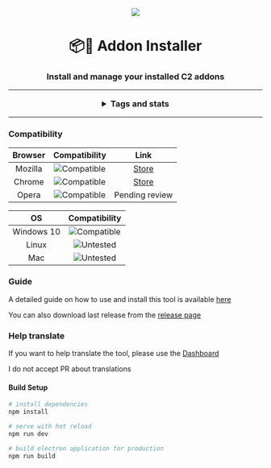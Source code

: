 <p align="center">
    <img src="https://github.com/armaldio/AddonInstaller/raw/dev/store/Addoninstaller%20Icon%20(96).png" />
</p>
<h1 align="center" style="border-bottom: none;">📦🚀 Addon Installer</h1>
<h3 align="center">Install and manage your installed C2 addons</p>

<hr>

 <details>
  <summary>Tags and stats</summary>

### CI
| Windows | Mac | Linux |
| :-------: | :---: | :-----: |
| ![AppVeyor](https://img.shields.io/appveyor/ci/armaldio/AddonInstaller.svg) | ![Travis](https://img.shields.io/travis/armaldio/AddonInstaller.svg) | ![Travis](https://img.shields.io/travis/armaldio/AddonInstaller.svg) |


### Github
![Github All Releases](https://img.shields.io/github/downloads/armaldio/AddonInstaller/total.svg)
![GitHub release](https://img.shields.io/github/release/armaldio/AddonInstaller.svg)
![GitHub last commit](https://img.shields.io/github/last-commit/armaldio/addoninstaller.svg)
![license](https://img.shields.io/github/license/armaldio/AddonInstaller.svg)

### Support
![Liberapay receiving](https://img.shields.io/liberapay/receives/Armaldio.svg)

### Browser extensions
| Browser | Version | Users | Rating |
| :-------: | :-------: | :-----: | :------: |
| Mozilla | ![Mozilla Add-on](https://img.shields.io/amo/v/construct-addon-installer.svg) | ![Mozilla Add-on](https://img.shields.io/amo/users/construct-addon-installer.svg) | ![Mozilla Add-on](https://img.shields.io/amo/rating/construct-addon-installer.svg)
| Chrome  | ![Chrome Web Store](https://img.shields.io/chrome-web-store/v/lfhphgaiacpikafeajdlokjafeokddcd.svg) | ![Chrome Web Store](https://img.shields.io/chrome-web-store/users/lfhphgaiacpikafeajdlokjafeokddcd.svg) | ![Chrome Web Store](https://img.shields.io/chrome-web-store/rating/lfhphgaiacpikafeajdlokjafeokddcd.svg)

### Social
Discord: ![Discord](https://img.shields.io/discord/116497549237551109.svg)
</details>

<hr>

### Compatibility
| Browser | Compatibility | Link |
| :-----: | :-----------: | :--: |
| Mozilla | ![Compatible](https://img.shields.io/badge/compatible-yes-green.svg) | [Store](https://addons.mozilla.org/fr/firefox/addon/construct-addon-installer/) |
| Chrome  | ![Compatible](https://img.shields.io/badge/compatible-yes-green.svg) | [Store](https://chrome.google.com/webstore/detail/addon-installer/lfhphgaiacpikafeajdlokjafeokddcd) |
| Opera   | ![Compatible](https://img.shields.io/badge/compatible-yes-green.svg) | Pending review |

| OS | Compatibility |
| :-------: | :-------: |
| Windows 10 | ![Compatible](https://img.shields.io/badge/compatible-yes-green.svg)  |
| Linux  | ![Untested](https://img.shields.io/badge/compatible-untested-lightgrey.svg)  |
| Mac  | ![Untested](https://img.shields.io/badge/compatible-untested-lightgrey.svg)  |

### Guide
A detailed guide on how to use and install this tool is available [here](https://lnk.armaldio.xyz/addonInstallerGuide)

You can also download last release from the [release page](https://github.com/armaldio/AddonInstaller/releases)

### Help translate
If you want to help translate the tool, please use the [Dashboard](http://lnk.armaldio.xyz/AddonInstallerTranslate)

I do not accept PR about translations

#### Build Setup

``` bash
# install dependencies
npm install

# serve with hot reload
npm run dev

# build electron application for production
npm run build
```